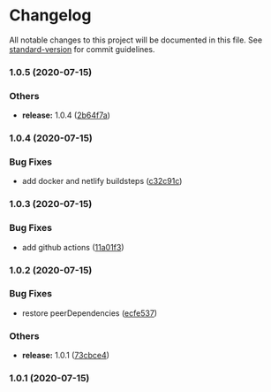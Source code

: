 # Changelog

All notable changes to this project will be documented in this file. See [standard-version](https://github.com/conventional-changelog/standard-version) for commit guidelines.

### 1.0.5 (2020-07-15)


### Others

* **release:** 1.0.4 ([2b64f7a](https://github.com/simonwjackson/eslint-config/commit/2b64f7af1133048ebd20cd5ea36b6c5fa9adc4fa))

### 1.0.4 (2020-07-15)


### Bug Fixes

* add docker and netlify buildsteps ([c32c91c](https://github.com/simonwjackson/eslint-config/commit/c32c91c7cafaf90d3530ba2a9d75d236d6339e10))

### 1.0.3 (2020-07-15)


### Bug Fixes

* add github actions ([11a01f3](https://github.com/simonwjackson/eslint-config/commit/11a01f3794e89023b141ecd746c781c7273f1116))

### 1.0.2 (2020-07-15)


### Bug Fixes

* restore peerDependencies ([ecfe537](https://github.com/simonwjackson/eslint-config/commit/ecfe537aee70df35c0cfef0d221de1a1395def86))


### Others

* **release:** 1.0.1 ([73cbce4](https://github.com/simonwjackson/eslint-config/commit/73cbce466bacdfe4fbb45024a41d65bbcca20628))

### 1.0.1 (2020-07-15)
